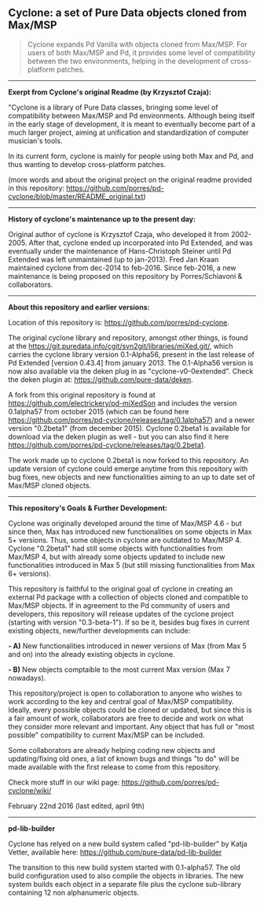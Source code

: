Cyclone: a set of Pure Data objects cloned from Max/MSP 
-------

> Cyclone expands Pd Vanilla with objects cloned from Max/MSP. For users of both Max/MSP and Pd, it provides some level of compatibility between the two environments, helping in the development of cross-platform patches. 

--------------------

<strong>Exerpt from Cyclone's original Readme (by Krzysztof Czaja):</strong>

"Cyclone is a library of Pure Data classes, bringing some level of compatibility between Max/MSP and Pd environments. Although being itself in the early stage of development, it is meant to eventually become part of a much larger project, aiming at unification and standardization of computer musician's tools. 

In its current form, cyclone is mainly for people using both Max and Pd, and thus wanting to develop cross-platform patches.

(more words and about the original project on the original readme provided in this repository: <https://github.com/porres/pd-cyclone/blob/master/README_original.txt>)

-------

<strong>History of cyclone's maintenance up to the present day:</strong>

Original author of cyclone is Krzysztof Czaja, who developed it from 2002-2005. After that, cyclone ended up incorporated into Pd Extended, and was eventually under the maintenance of Hans-Christoph Steiner until Pd Extended was left unmaintained (up to jan-2013). Fred Jan Kraan maintained cyclone from dec-2014 to feb-2016. Since feb-2016, a new maintenance is being proposed on this repository by Porres/Schiavoni & collaborators.

-------

<strong>About this repository and earlier versions:</strong>

Location of this repository is: https://github.com/porres/pd-cyclone. 

The original cyclone library and repository, amongst other things, is found at the <https://git.puredata.info/cgit/svn2git/libraries/miXed.git/>, which carries the cyclone library version 0.1-Alpha56, present in the last release of Pd Extended [version 0.43.4] from january  2013. The 0.1-Alpha56 version is now also available via the deken plug in as "cyclone-v0-0extended". Check the deken plugin at: <https://github.com/pure-data/deken>.  

A fork from this original repository is found at <https://github.com/electrickery/pd-miXedSon> and includes the version 0.1alpha57 from october 2015 (which can be found here <https://github.com/porres/pd-cyclone/releases/tag/0.1alpha57>) and a newer version "0.2beta1" (from december 2015). Cyclone 0.2beta1 is available for download via the deken plugin as well - but you can also find it here <https://github.com/porres/pd-cyclone/releases/tag/0.2beta1>. 

The work made up to cyclone 0.2beta1 is now forked to this repository. An update version of cyclone could emerge anytime from this repository with bug fixes, new objects and new functionalities aiming to an up to date set of Max/MSP cloned objects.

-------

<strong>This repository's Goals & Further Development:</strong>

Cyclone was originally developed around the time of Max/MSP 4.6 - but since then, Max has introduced new functionalities on some objects in Max 5+ versions. Thus, some objects in cyclone are outdated to Max/MSP 4. Cyclone "0.2beta1" had still some objects with functionalities from Max/MSP 4, but with already some objects updated to include new functionalities introduced in Max 5 (but still missing functionalities from Max 6+ versions). 

This repository is faithful to the original goal of cyclone in creating an external Pd package with a collection of objects cloned and compatible to Max/MSP objects. If in agreement to the Pd community of users and developers, this repository will release updates of the cyclone project (starting with version "0.3-beta-1"). If so be it, besides bug fixes in current existing objects, new/further developments can include:

<strong>- A)</strong> New functionalities introduced in newer versions of Max (from Max 5 and on) into the already existing objects in cyclone.

<strong>- B)</strong> New objects comptaible to the most current Max version (Max 7 nowadays). 

This repository/project is open to collaboration to anyone who wishes to work according to the key and central goal of Max/MSP compatibility. Ideally, every possible objects could be cloned or updated, but since this is a fair amount of work, collaborators are free to decide and work on what they consider more relevant and important. Any object that has full or "most possible" compatibility to current Max/MSP can be included. 

Some collaborators are already helping coding new objects and updating/fixing old ones, a list of known bugs and things "to do" will be made available with the first release to come from this repository.

Check more stuff in our wiki page: https://github.com/porres/pd-cyclone/wiki/

February 22nd 2016 (last edited, april 9th)

-------
<strong>pd-lib-builder</strong>

Cyclone has relyed on a new build system called "pd-lib-builder" by Katja Vetter, available here: <https://github.com/pure-data/pd-lib-builder> 

The transition to this new build system started with 0.1-alpha57. The old build configuration used to also compile the objects in libraries. The new system builds each object in a separate file plus the cyclone sub-library containing 12 non alphanumeric objects.

